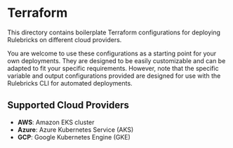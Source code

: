 # Terraform

This directory contains boilerplate Terraform configurations for deploying Rulebricks on different cloud providers.

You are welcome to use these configurations as a starting point for your own deployments. They are designed to be easily customizable and can be adapted to fit your specific requirements. However, note that the specific variable and output configurations provided are designed for use with the Rulebricks CLI for automated deployments.

## Supported Cloud Providers

- **AWS**: Amazon EKS cluster
- **Azure**: Azure Kubernetes Service (AKS)
- **GCP**: Google Kubernetes Engine (GKE)
